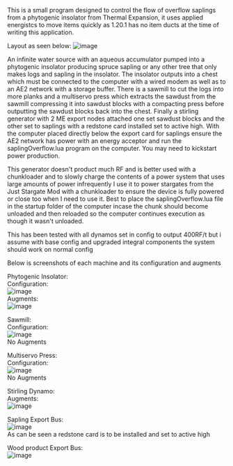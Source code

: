 This is a small program designed to control the flow of overflow saplings from a phytogenic insolator from Thermal Expansion, it uses applied energistcs to move items quickly as 1.20.1 has no item ducts at the time of writing this application.

Layout as seen below:
![image](https://github.com/user-attachments/assets/2ab0998f-0106-49ee-a83e-48f7af9038ee)

An infinite water source with an aqueous accumulator pumped into a phytogenic insolator producing spruce sapling or any other tree that only makes logs and sapling in the insolator. The insolator outputs into a chest which must be connected to the computer with a wired modem as well as to an AE2 network with a storage buffer. There is a sawmill to cut the logs into more planks and a multiservo press which extracts the sawdust from the sawmill compressing it into sawdust blocks with a compacting press before outputting the sawdust blocks back into the chest. Finally a stirling generator with 2 ME export nodes attached one set sawdust blocks and the other set to saplings with a redstone card installed set to active high. With the computer placed directly below the export card for saplings ensure the AE2 network has power with an energy acceptor and run the saplingOverflow.lua program on the computer. You may need to kickstart power production. 

This generator doesn't product much RF and is better used with a chunkloader and to slowly charge the contents of a power system that uses large amounts of power infrequently I use it to power stargates from the Just Stargate Mod with a chunkloader to ensure the device is fully powered or close too when I need to use it. Best to place the saplingOverflow.lua file in the startup folder of the computer incase the chunk should become unloaded and then reloaded so the computer continues execution as though it wasn't unloaded.

This has been tested with all dynamos set in config to output 400RF/t but i assume with base config and upgraded integral components the system should work on normal config

Below is screenshots of each machine and its configuration and augments

Phytogenic Insolator:  
Configuration:  
![image](https://github.com/user-attachments/assets/724e6dd4-bfa6-4124-b2d4-30381dc4b30b)  
Augments:  
![image](https://github.com/user-attachments/assets/90abcb39-3a95-4d52-b4eb-29dbd836b66d)  

Sawmill:  
Configuration:  
![image](https://github.com/user-attachments/assets/d89c8f7d-0825-4203-a4f0-5865b893ec1d)  
No Augments  
  
Multiservo Press:  
Configuration:  
![image](https://github.com/user-attachments/assets/37f80f68-3009-4f24-b1df-fd9e0544d359)  
No Augments  
  
Stirling Dynamo:  
Augments:  
![image](https://github.com/user-attachments/assets/0a2b771e-0007-4bbf-91d9-0b4e6c037171)  
  
Sapling Export Bus:  
![image](https://github.com/user-attachments/assets/f590ae71-af31-42d8-b26f-3068522b08fa)  
As can be seen a redstone card is to be installed and set to active high  
  
Wood product Export Bus:  
![image](https://github.com/user-attachments/assets/0880163e-1564-4bce-a2b8-7e7d9740945e)  
  


